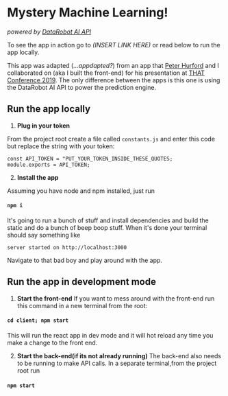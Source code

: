 # Mystery Machine Learning!

_powered by [DataRobot AI API](https://developers.datarobot.com)_

To see the app in action go to _(INSERT LINK HERE)_ or read below to run the app locally.

This app was adapted (_...appdapted?_) from an app that [Peter Hurford](https://github.com/peterhurford) and I collaborated on (aka I built the front-end) for his presentation at [THAT Conference 2019](www.thatconference.com). The only difference between the apps is this one is using the DataRobot AI API to power the prediction engine.

## Run the app locally

1. **Plug in your token**

From the project root create a file called `constants.js` and enter this code but replace the string with your token:

```
const API_TOKEN = "PUT_YOUR_TOKEN_INSIDE_THESE_QUOTES;
module.exports = API_TOKEN;
```

2. **Install the app**

Assuming you have node and npm installed, just run 

#### `npm i` 

It's going to run a bunch of stuff and install dependencies and build the static and do a bunch of beep boop stuff. When it's done your terminal should say something like

```
server started on http://localhost:3000
```

Navigate to that bad boy and play around with the app. 

## Run the app in development mode

1. **Start the front-end**
If you want to mess around with the front-end run this command in a new terminal from the root:

#### `cd client; npm start`

This will run the react app in dev mode and it will hot reload any time you make a change to the front end. 

2. **Start the back-end(if its not already running)**
The back-end also needs to be running to make API calls. In a separate terminal,from the project root run 

#### `npm start`
